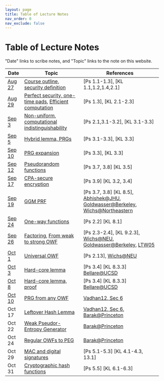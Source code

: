 ```yaml
---
layout: page
title: Table of Lecture Notes
nav_order: 0
nav_exclude: false
---
```


Table of Lecture Notes
========

"Date" links to scribe notes, and "Topic" links to the note on this website.

| Date      | Topic                                     | References  |
| --------- | ----------------------------------------- | ----------- |
| [Aug 27](assets/pdf/0827-scribe-intro.pdf)    | [Course outline, security definition](1-intro.md)  | [Ps 1.1-1.3], [KL 1.1,1.2,1.4,2.1] |
| [Aug 29](assets/pdf/cs6222_scribe_1.pdf)     | [Perfect security, one-time pads](1-intro.md), [Efficient computation](2-prg.md#efficient-computation-and-efficient-adversaries)    | [Ps 1.3], [KL 2.1-2.3] |
| [Sep 3](assets/pdf/0903-comp-ind.pdf)     | [Non-uniform, computational indistinguishability](2-prg.md#computational-indistinguishability)    | [Ps 2.1,3.1-3.2], [KL 3.1-3.3] |
| [Sep 5](assets/pdf/0905-prg.pdf)     | [Hybrid lemma, PRGs](3-prg.md#pseudo-random-generator)    | [Ps 3.1-3.3], [KL 3.3] |
| [Sep 10](assets/pdf/0910_PRG.pdf)     | [PRG expansion](3-prg.md#lemma-expansion-of-a-prg)    | [Ps 3.3], [KL 3.3] |
| [Sep 12](assets/pdf/0912_psr.pdf)    | [Pseudorandom functions](3-prg.md#pseudo-random-functions)    | [Ps 3.7, 3.8] [KL 3.5] |
| [Sep 17](assets/pdf/0917_SES.pdf)    | [CPA-secure encryption](-prg.md#secure-encryption-scheme)    | [Ps 3.9] [KL 3.2, 3.4] |
| [Sep 19](assets/pdf/0919_IDR.pdf)    | [GGM PRF](2-prg.md#ggm-construction-of-prf)    | [Ps 3.7, 3.8] [KL 8.5], [Abhishek@JHU](https://www.cs.jhu.edu/~abhishek/classes/CS600-642-442-Fall2018/L05.pdf), [Goldwasser@Berkeley](https://inst.eecs.berkeley.edu/~cs276/fa20/slides/lec5.pdf), [Wichs@Northeastern](https://www.khoury.northeastern.edu/home/wichs/class/crypto-fall15/lecture9.pdf) |
| [Sep 24](assets/pdf/0924_oneway.pdf)    | [One-way functions](3-owf.md#definition-of-one-way-functions)    | [Ps 2.2] [KL 8.1] |
| [Sep 26](assets/pdf/0926_PFA.pdf)    | [Factoring](3-owf.md#primes-and-factoring), [From weak to strong OWF](3-owf.md#from-weak-owf-to-strong-owf)    | [Ps 2.3-2.4], [KL 9.2.3], [Wichs@NEU](https://www.ccs.neu.edu/home/wichs/class/crypto-fall17/lecture10.pdf), [Goldwasser@Berkeley](https://inst.eecs.berkeley.edu/~cs276/fa20/slides/lec7.pdf), [LTW05](https://lucatrevisan.github.io/pubs/LTW05.pdf) |
| [Oct 1](assets/pdf/1001_UOF.pdf)    | [Universal OWF](2-owf.md#a-universal-owf)    | [Ps 2.13], [Wichs@NEU](https://www.ccs.neu.edu/home/wichs/class/crypto-fall17/lecture10.pdf) |
| [Oct 3](assets/pdf/1003_HCP.pdf)    | [Hard-core lemma](4-gole.md)    | [Ps 3.4] [KL 8.3.3] [Bellare@UCSD](https://cseweb.ucsd.edu/~mihir/papers/gl.pdf) |
| [Oct 8](assets/pdf/1008_OWF.pdf)    | [Hard-core lemma, proof](4-gole.md)    | [Ps 3.4] [KL 8.3.3] [Bellare@UCSD](https://cseweb.ucsd.edu/~mihir/papers/gl.pdf) |
| [Oct 10](assets/pdf/1010_GLL.pdf)    | [PRG from any OWF](4-gole.md#min-entropy-and-leftover-hash-lemma)    | [Vadhan12, Sec 6](https://people.seas.harvard.edu/~salil/pseudorandomness/pseudorandomness-published-Dec12.pdf) |
| Oct 17    | [Leftover Hash Lemma](4-gole.md#min-entropy-and-leftover-hash-lemma)    | [Vadhan12, Sec 6](https://people.seas.harvard.edu/~salil/pseudorandomness/pseudorandomness-published-Dec12.pdf), [Barak@Princeton](https://www.cs.princeton.edu/courses/archive/spr08/cos598D/scribe3.pdf) |
| Oct 22    | [Weak Pseudor-Entropy Generator](4-gole.md#prg-from-any-owf)    | [Barak@Princeton](https://www.cs.princeton.edu/courses/archive/spr08/cos598D/scribe3.pdf) |
| Oct 24    | [Regular OWFs to PEG](4-gole.md#weak-pseudo-entropy-generator-peg)    | [Barak@Princeton](https://www.cs.princeton.edu/courses/archive/spr08/cos598D/scribe3.pdf) |
| Oct 29    | [MAC and digital signatures](5-auth.md)    | [Ps 5.1-5.3] [KL 4.1-4.3, 13.1] |
| Oct 31    | [Cryptographic hash functions](5-auth.md)    | [Ps 5.5] [KL 6.1-6.3] |

<!-- 
| Feb 8     | [Pseudo-random functions](3-prg.md#pseudo-random-functions)    | [Ps 3.7, 3.8] [KL 8.5] |
| Feb 13    | [CPA-secure encryption](3-prg.md#secure-encryption-scheme)    | [Ps 3.9] [KL 3.2, 3.4] |
| Feb 15    | [Pseudo-random functions](3-prg.md#pseudo-random-functions)    | [Ps 3.7, 3.8] [KL 8.5], [Abhishek@JHU](https://www.cs.jhu.edu/~abhishek/classes/CS600-642-442-Fall2018/L05.pdf), [Goldwasser@Berkeley](https://inst.eecsb.erkeley.edu/~cs276/fa20/slides/lec5.pdf), [Wichs@Northeastern](https://www.khoury.northeastern.edu/home/wichs/class/crypto-fall15/lecture9.pdf) |
| Feb 20    | [One-way functions](2-owf.md#definition-of-one-way-functions)    | [Ps 2.2] [KL 8.1] |
| Feb 22    | [Factoring, reduction](2-owf.md#primes-and-factoring)    | [Ps 2.3-2.4], [KL 9.2.3] |
| Feb 27    | [From weak to strong OWF](2-owf.md#from-weak-owf-to-strong-owf)    | [Ps 2.4], [Wichs@NEU](https://www.ccs.neu.edu/home/wichs/class/crypto-fall17/lecture10.pdf), [Goldwasser@Berkeley](https://inst.eecs.berkeley.edu/~cs276/fa20/slides/lec7.pdf), [LTW05](https://lucatrevisan.github.io/pubs/LTW05.pdf) |
| Feb 29    | [Universal OWF](2-owf.md#a-universal-owf)    | [Ps 2.13], [Wichs@NEU](https://www.ccs.neu.edu/home/wichs/class/crypto-fall17/lecture10.pdf) |
| Mar 12    | [Hard-core lemma](4-gole.md)    | [Ps 3.4] [KL 8.3.3] [Bellare@UCSD](https://cseweb.ucsd.edu/~mihir/papers/gl.pdf) |
| Mar 14    | [Hard-core lemma](4-gole.md#warmup-assumption-2)    | [Ps 3.4] [KL 8.3.3] [Bellare@UCSD](https://cseweb.ucsd.edu/~mihir/papers/gl.pdf) |
| Mar 19    | [Min-entropy, Mazor-Pass](4-gole.md#min-entropy-and-leftover-hash-lemma)    | [Barak@Princeton](https://www.cs.princeton.edu/courses/archive/spr08/cos598D/scribe3.pdf), [Mazor-Pass 2023](https://eprint.iacr.org/2023/1451.pdf) |
| Mar 21    | [Mazor-Pass PRG](4-gole.md#prg-from-any-owf)    | [Mazor-Pass 2023](https://eprint.iacr.org/2023/1451.pdf) and the [video recording at TCC 2023](https://www.youtube.com/watch?v=o2BPkhdPAg4&t=133s) |
| Mar 26    | [Message Authentication](5-auth.md)    | [Ps 5.1, 5.2] [KL 4.1-4.3] |
| Mar 28    | [Digital Signatures](5-auth.md#digital-signature-schemes)    | [Ps 5.3] [KL 13.1, 13.2, 13.6, 14.4], [Lamport'79](https://lamport.azurewebsites.net/pubs/dig-sig.pdf), [Goldwasser@Berkeley](https://inst.eecs.berkeley.edu/~cs276/fa20/slides/lec12.pdf) |
| Apr 2     | [Zero-knowledge proof](6-zkp)    | [Ps 4.1-4.6] |
| Apr 4     | [Application of ZKP](6-zkp#application-identification-with-repudiation)    | [Ps 4.9] |
| Apr 9     | [ZKP for graph 3-coloring](6-zkp.md#graph-3-coloring)    | [Ps 4.7-4.9] |
| Apr 11    | [Commitments](6-zkp.md#commitment)  [ZKP for NP](6-zkp.md#any-language-in-class-np)    | [Ps 4.7] |
| ...       |                 |   |
| Apr 30    | (last lecture)    |  |
 -->

<!-- 
| Sep 4     | [Factoring, reduction](2-owf.md#primes-and-factoring)    | [Ps 2.3-2.4], [KL 9.2.3] |
| Sep 6     | [From weak to strong OWF](2-owf.md#from-weak-owf-to-strong-owf)    | [Ps 2.4], [Wichs@NEU](https://www.ccs.neu.edu/home/wichs/class/crypto-fall17/lecture10.pdf), [Goldwasser@Berkeley](https://inst.eecs.berkeley.edu/~cs276/fa20/slides/lec7.pdf), [LTW05](https://lucatrevisan.github.io/pubs/LTW05.pdf) |
| Sep 11    | [Primality testing](2-owf.md#primality-testing)    | [KL 9.2.2] |
| Sep 13    | [Finish Miller-Rabin, universal OWF](2-owf.md#a-universal-owf)    | [Ps 2.13], [Wichs@NEU](https://www.ccs.neu.edu/home/wichs/class/crypto-fall17/lecture10.pdf) |
| Oct 4     | [Construct PRG, hard-core lemma](3-prg.md#hard-core-bits-from-any-owf)    | [Ps 3.4] [KL 8.1.3,8.2,8.3] |
| Oct 9     | [Hard-core lemma](3-prg.md#hard-core-bits-from-any-owf)    | [Ps 3.4] [KL 8.3.3] [Bellare@UCSD](https://cseweb.ucsd.edu/~mihir/papers/gl.pdf) |
| Oct 11    | [Recitation, pairwise independent hash, entropy](3-1-prg-const.md)    | [V, Pseudorandomness] [Barak@Princeton](https://www.cs.princeton.edu/courses/archive/spr08/cos598D/scribe3.pdf) |
| Oct 16    | [Weak pseudo-entropy generator](3-1-prg-const.md#weak-pseudo-entropy-generator-peg)    | [Barak@Princeton](https://www.cs.princeton.edu/courses/archive/spr08/cos598D/scribe3.pdf) |
| Oct 18    | [Pseudo-entropy generator](3-1-prg-const.md#peg-from-weak-peg)    | [Barak@Princeton] |
| Oct 23    | [From PEG to PRG](3-1-prg-const.md#prg-from-peg)    | [Barak@Princeton] |
| Oct 25    | [Message Authentication](4-auth.md)    | [Ps 5.1, 5.2] [KL 4.1-4.3] |
| Oct 30    | [Digital Signatures](4-auth.md#digital-signature-schemes)    | [Ps 5.3] [KL 13.1, 13.2, 13.6, 14.4], [Lamport'79](https://lamport.azurewebsites.net/pubs/dig-sig.pdf), [Goldwasser@Berkeley](https://inst.eecs.berkeley.edu/~cs276/fa20/slides/lec12.pdf) |
| Nov 1     | [Collision-resistant hash, discrete log](4-auth.md#collision-resistant-hash-functions)    | [Ps 5.5] [KL 9.3] |
| Nov 6     | [Zero-knowledge proofs, commitments](5-zkp.md)    | [Ps 4.1-4.6] |
| Nov 8     | [ZKP for graph 3-coloring](5-zkp.md#graph-3-coloring)    | [Ps 4.7-4.9] |
| Nov 13    | [Learning with errors, homomorphic encryption](6-enc.md)    | [KL 14.3] |
| Nov 15    | [Public-key encryption, multiplicative HE](6-enc.md#public-key-encryption-from-additive-homomorphic-encryption)    | [Rothblum, TCC 2011](https://www.iacr.org/archive/tcc2011/65970216/65970216.pdf), [BV, FOCS 2011](https://eprint.iacr.org/2011/344.pdf) [BGV, ITCS 2012](https://people.csail.mit.edu/vinodv/6892-Fall2013/BGV.pdf) |
| Nov 20    | [Bootstrapping FHE, PIR](6-enc.md#fully-homomorphic-using-bootstrapping)    | [Gentry, STOC 2009](https://dl.acm.org/doi/10.1145/1536414.1536440), [LMW, STOC 2023](https://weikailin.github.io/cs6222-fa23/6-enc/eprint.iacr.org/2022/1703.pdf) |
| Nov 27    | [Shamir secret sharing](7-mpc.md#secret-sharing)    | [Ps 6.1], [Arora@Princeton](https://www.cs.princeton.edu/courses/archive/fall16/cos521/Lectures/lec21.pdf) |
| Nov 29    | [Yao's garbling, oblivious transfer](7-mpc.md#secret-sharing)    | [Ps 6.2], [Barak@Princeton](https://www.cs.princeton.edu/courses/archive/fall07/cos433/lec19.pdf) |
| Dec 4     | Project presentations    |  |
 -->
